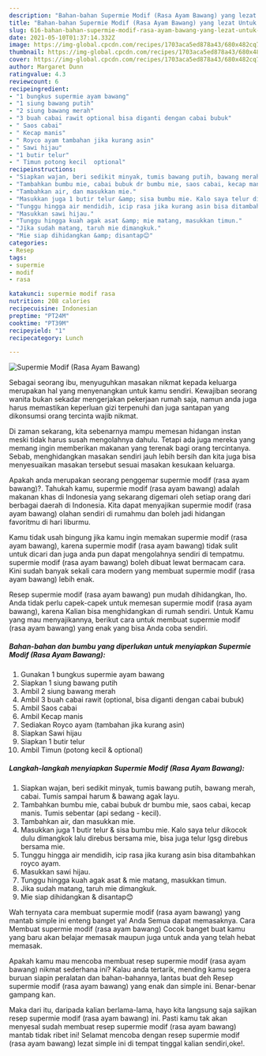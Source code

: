 ```yaml
---
description: "Bahan-bahan Supermie Modif (Rasa Ayam Bawang) yang lezat Untuk Jualan"
title: "Bahan-bahan Supermie Modif (Rasa Ayam Bawang) yang lezat Untuk Jualan"
slug: 616-bahan-bahan-supermie-modif-rasa-ayam-bawang-yang-lezat-untuk-jualan
date: 2021-05-10T01:37:14.332Z
image: https://img-global.cpcdn.com/recipes/1703aca5ed878a43/680x482cq70/supermie-modif-rasa-ayam-bawang-foto-resep-utama.jpg
thumbnail: https://img-global.cpcdn.com/recipes/1703aca5ed878a43/680x482cq70/supermie-modif-rasa-ayam-bawang-foto-resep-utama.jpg
cover: https://img-global.cpcdn.com/recipes/1703aca5ed878a43/680x482cq70/supermie-modif-rasa-ayam-bawang-foto-resep-utama.jpg
author: Margaret Dunn
ratingvalue: 4.3
reviewcount: 6
recipeingredient:
- "1 bungkus supermie ayam bawang"
- "1 siung bawang putih"
- "2 siung bawang merah"
- "3 buah cabai rawit optional bisa diganti dengan cabai bubuk"
- " Saos cabai"
- " Kecap manis"
- " Royco ayam tambahan jika kurang asin"
- " Sawi hijau"
- "1 butir telur"
- " Timun potong kecil  optional"
recipeinstructions:
- "Siapkan wajan, beri sedikit minyak, tumis bawang putih, bawang merah, cabai. Tumis sampai harum &amp; bawang agak layu."
- "Tambahkan bumbu mie, cabai bubuk dr bumbu mie, saos cabai, kecap manis. Tumis sebentar (api sedang - kecil)."
- "Tambahkan air, dan masukkan mie."
- "Masukkan juga 1 butir telur &amp; sisa bumbu mie. Kalo saya telur dikocok dulu dimangkok lalu direbus bersama mie, bisa juga telur lgsg direbus bersama mie."
- "Tunggu hingga air mendidih, icip rasa jika kurang asin bisa ditambahkan royco ayam."
- "Masukkan sawi hijau."
- "Tunggu hingga kuah agak asat &amp; mie matang, masukkan timun."
- "Jika sudah matang, taruh mie dimangkuk."
- "Mie siap dihidangkan &amp; disantap😊"
categories:
- Resep
tags:
- supermie
- modif
- rasa

katakunci: supermie modif rasa 
nutrition: 208 calories
recipecuisine: Indonesian
preptime: "PT24M"
cooktime: "PT39M"
recipeyield: "1"
recipecategory: Lunch

---
```



![Supermie Modif (Rasa Ayam Bawang)](https://img-global.cpcdn.com/recipes/1703aca5ed878a43/680x482cq70/supermie-modif-rasa-ayam-bawang-foto-resep-utama.jpg)

Sebagai seorang ibu, menyuguhkan masakan nikmat kepada keluarga merupakan hal yang menyenangkan untuk kamu sendiri. Kewajiban seorang  wanita bukan sekadar mengerjakan pekerjaan rumah saja, namun anda juga harus memastikan keperluan gizi terpenuhi dan juga santapan yang dikonsumsi orang tercinta wajib nikmat.

Di zaman  sekarang, kita sebenarnya mampu memesan hidangan instan meski tidak harus susah mengolahnya dahulu. Tetapi ada juga mereka yang memang ingin memberikan makanan yang terenak bagi orang tercintanya. Sebab, menghidangkan masakan sendiri jauh lebih bersih dan kita juga bisa menyesuaikan masakan tersebut sesuai masakan kesukaan keluarga. 



Apakah anda merupakan seorang penggemar supermie modif (rasa ayam bawang)?. Tahukah kamu, supermie modif (rasa ayam bawang) adalah makanan khas di Indonesia yang sekarang digemari oleh setiap orang dari berbagai daerah di Indonesia. Kita dapat menyajikan supermie modif (rasa ayam bawang) olahan sendiri di rumahmu dan boleh jadi hidangan favoritmu di hari liburmu.

Kamu tidak usah bingung jika kamu ingin memakan supermie modif (rasa ayam bawang), karena supermie modif (rasa ayam bawang) tidak sulit untuk dicari dan juga anda pun dapat mengolahnya sendiri di tempatmu. supermie modif (rasa ayam bawang) boleh dibuat lewat bermacam cara. Kini sudah banyak sekali cara modern yang membuat supermie modif (rasa ayam bawang) lebih enak.

Resep supermie modif (rasa ayam bawang) pun mudah dihidangkan, lho. Anda tidak perlu capek-capek untuk memesan supermie modif (rasa ayam bawang), karena Kalian bisa menghidangkan di rumah sendiri. Untuk Kamu yang mau menyajikannya, berikut cara untuk membuat supermie modif (rasa ayam bawang) yang enak yang bisa Anda coba sendiri.

<!--inarticleads1-->

##### Bahan-bahan dan bumbu yang diperlukan untuk menyiapkan Supermie Modif (Rasa Ayam Bawang):

1. Gunakan 1 bungkus supermie ayam bawang
1. Siapkan 1 siung bawang putih
1. Ambil 2 siung bawang merah
1. Ambil 3 buah cabai rawit (optional, bisa diganti dengan cabai bubuk)
1. Ambil  Saos cabai
1. Ambil  Kecap manis
1. Sediakan  Royco ayam (tambahan jika kurang asin)
1. Siapkan  Sawi hijau
1. Siapkan 1 butir telur
1. Ambil  Timun (potong kecil &amp; optional)




<!--inarticleads2-->

##### Langkah-langkah menyiapkan Supermie Modif (Rasa Ayam Bawang):

1. Siapkan wajan, beri sedikit minyak, tumis bawang putih, bawang merah, cabai. Tumis sampai harum &amp; bawang agak layu.
1. Tambahkan bumbu mie, cabai bubuk dr bumbu mie, saos cabai, kecap manis. Tumis sebentar (api sedang - kecil).
1. Tambahkan air, dan masukkan mie.
1. Masukkan juga 1 butir telur &amp; sisa bumbu mie. Kalo saya telur dikocok dulu dimangkok lalu direbus bersama mie, bisa juga telur lgsg direbus bersama mie.
1. Tunggu hingga air mendidih, icip rasa jika kurang asin bisa ditambahkan royco ayam.
1. Masukkan sawi hijau.
1. Tunggu hingga kuah agak asat &amp; mie matang, masukkan timun.
1. Jika sudah matang, taruh mie dimangkuk.
1. Mie siap dihidangkan &amp; disantap😊




Wah ternyata cara membuat supermie modif (rasa ayam bawang) yang mantab simple ini enteng banget ya! Anda Semua dapat memasaknya. Cara Membuat supermie modif (rasa ayam bawang) Cocok banget buat kamu yang baru akan belajar memasak maupun juga untuk anda yang telah hebat memasak.

Apakah kamu mau mencoba membuat resep supermie modif (rasa ayam bawang) nikmat sederhana ini? Kalau anda tertarik, mending kamu segera buruan siapin peralatan dan bahan-bahannya, lantas buat deh Resep supermie modif (rasa ayam bawang) yang enak dan simple ini. Benar-benar gampang kan. 

Maka dari itu, daripada kalian berlama-lama, hayo kita langsung saja sajikan resep supermie modif (rasa ayam bawang) ini. Pasti kamu tak akan menyesal sudah membuat resep supermie modif (rasa ayam bawang) mantab tidak ribet ini! Selamat mencoba dengan resep supermie modif (rasa ayam bawang) lezat simple ini di tempat tinggal kalian sendiri,oke!.

